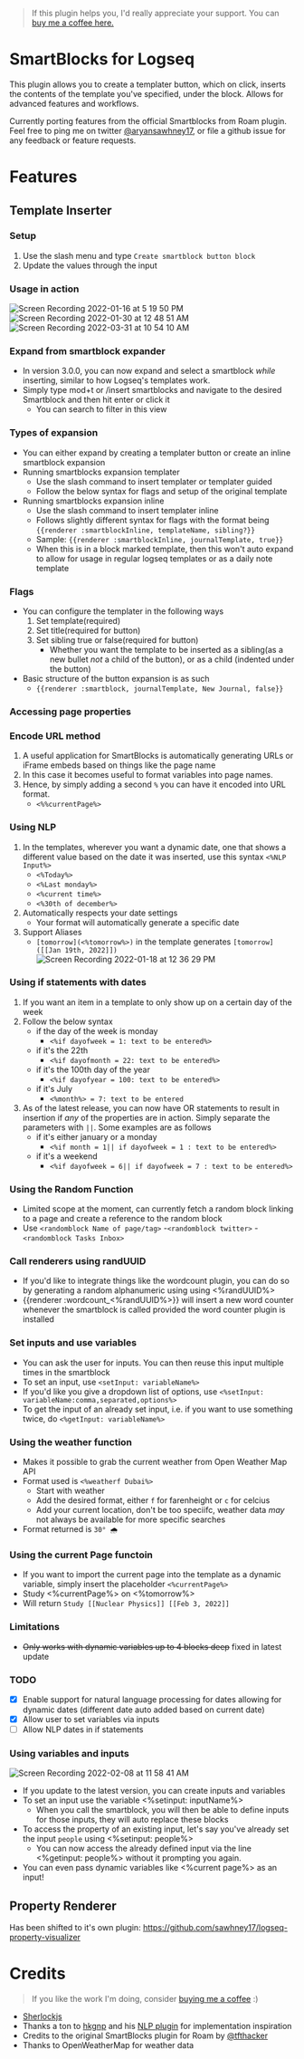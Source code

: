 >If this plugin helps you, I'd really appreciate your support. You can [buy me a coffee here. ](https://www.buymeacoffee.com/sawhney17)
# SmartBlocks for Logseq

This plugin allows you to create a templater button, which on click, inserts the contents of the template you've specified, under the block. Allows for advanced features and workflows. 

Currently porting features from the official Smartblocks from Roam plugin. Feel free to ping me on twitter [@aryansawhney17](https://twitter.com/aryansawhney17), or file a github issue for any feedback or feature requests. 


# Features

## Template Inserter
### Setup
1. Use the slash menu and type `Create smartblock button block`
2. Update the values through the input

### Usage in action
![Screen Recording 2022-01-16 at 5 19 50 PM](https://user-images.githubusercontent.com/80150109/149662222-79f0fa35-c2d8-4070-93d9-a39b0b7b4982.gif)
![Screen Recording 2022-01-30 at 12 48 51 AM](https://user-images.githubusercontent.com/80150109/151677540-a9b24fdd-3139-42c5-bfb8-8d0ad967dd84.gif)
![Screen Recording 2022-03-31 at 10 54 10 AM](https://user-images.githubusercontent.com/80150109/161001870-3dac3eae-8e61-4c40-9568-144f01f401d9.gif)


### Expand from smartblock expander
- In version 3.0.0, you can now expand and select a smartblock _while_ inserting, similar to how Logseq's templates work. 
- Simply type mod+t or /insert smartblocks and navigate to the desired Smartblock and then hit enter or click it
	- You can search to filter in this view
### Types of expansion
- You can either expand by creating a templater button or create an inline smartblock expansion
- Running smartblocks expansion templater
	- Use the slash command to insert templater or templater guided 
	- Follow the below syntax for flags and setup of the original template
- Running smartblocks expansion inline
	- Use the slash command to insert templater inline
	- Follows slightly different syntax for flags with the format being `{{renderer :smartblockInline, templateName, sibling?}}`
	- Sample: `{{renderer :smartblockInline, journalTemplate, true}}`
	- When this is in a block marked template, then this won't auto expand to allow for usage in regular logseq templates or as a daily note template
### Flags
- You can configure the templater in the following ways
	1. Set template(required)
	2. Set title(required for button)
	3. Set sibling true or false(required for button)
		- Whether you want the template to be inserted as a sibling(as a new bullet _not_ a child of the button), or as a child (indented under the button)
- Basic structure of the button expansion is as such 
	- `{{renderer :smartblock, journalTemplate, New Journal, false}}`

### Accessing page properties
### Encode URL method 
1. A useful application for SmartBlocks is automatically generating URLs or iFrame embeds based on things like the page name
2. In this case it becomes useful to format variables into page names. 
3. Hence, by simply adding a second `%` you can have it encoded into URL format.
	- `<%%currentPage%>`
### Using NLP
1. In the templates, wherever you want a dynamic date, one that shows a different value based on the date it was inserted, use this syntax `<%NLP Input%>`
	- `<%Today%>`
	- `<%Last monday%>`
	- `<%current time%>` 
	- `<%30th of december%>` 
2. Automatically respects your date settings
	- Your format will automatically generate a specific date 
3. Support Aliases
	- `[tomorrow](<%tomorrow%>)` in the template generates `[tomorrow]([[Jan 19th, 2022]])`
![Screen Recording 2022-01-18 at 12 36 29 PM](https://user-images.githubusercontent.com/80150109/149903174-1187c911-76c3-44be-87dc-a35e5fb37d5a.gif)
### Using if statements with dates
1. If you want an item in a template to only show up on a certain day of the week 
2. Follow the below syntax
	- if the day of the week is monday
		- `<%if dayofweek = 1: text to be entered%>`
	- if it's the 22th
		- `<%if dayofmonth = 22: text to be entered%>`
	- if it's the 100th day of the year
		- `<%if dayofyear = 100: text to be entered%>`
	- if it's July
		- `<%month%> = 7: text to be entered`
3. As of the latest release, you can now have OR statements to result in insertion if *any* of the properties are in action. Simply separate the parameters with `||`. Some examples are as follows
	- if it's either january or a monday
		- `<%if month = 1|| if dayofweek = 1 : text to be entered%>`
	- if it's a weekend
		- `<%if dayofweek = 6|| if dayofweek = 7 : text to be entered%>`
### Using the Random Function
- Limited scope at the moment, can currently fetch a random block linking to a page and create a reference to the random block
- Use `<randomblock Name of page/tag>`
	-`<randomblock twitter>`
	-`<randomblock Tasks Inbox>`

### Call renderers using randUUID
- If you'd like to integrate things like the wordcount plugin, you can do so by generating a random alphanumeric using using <%randUUID%>
- {{renderer :wordcount_<%randUUID%>}} will insert a new word counter whenever the smartblock is called provided the word counter plugin is installed
### Set inputs and use variables
- You can ask the user for inputs. You can then reuse this input multiple times in the smartblock
- To set an input, use `<setInput: variableName%>`
- If you'd like you give a dropdown list of options, use `<%setInput: variableName:comma,separated,options%>`
- To get the input of an already set input, i.e. if you want to use something twice, do `<%getInput: variableName%>`
### Using the weather function
- Makes it possible to grab the current weather from Open Weather Map API
- Format used is `<%weatherf Dubai%>`
	- Start with weather
	- Add the desired format, either `f` for farenheight or `c` for celcius
	- Add your current location, don't be too speciifc, weather data *may* not always be available for more specific searches
- Format returned is `30° 🌧`
### Using the current Page functoin
- If you want to import the current page into the template as a dynamic variable, simply insert the placeholder `<%currentPage%>`
- Study <%currentPage%> on <%tomorrow%>
- Will return `Study [[Nuclear Physics]] [[Feb 3, 2022]]`

### Limitations
- ~~Only works with dynamic variables up to 4 blocks deep~~ fixed in latest update

### TODO
- [x] Enable support for natural language processing for dates allowing for dynamic dates (different date auto added based on current date)
- [x] Allow user to set variables via inputs
- [ ] Allow NLP dates in if statements

### Using variables and inputs
![Screen Recording 2022-02-08 at 11 58 41 AM](https://user-images.githubusercontent.com/80150109/152961013-3dd95af1-beb3-45ad-9f12-4b62176517df.gif)

- If you update to the latest version, you can create inputs and variables
- To set an input use the variable <%setinput: inputName%>
	- When you call the smartblock, you will then be able to define inputs for those inputs, they will auto replace these blocks
- To access the property of an existing input, let's say you've already set the input `people` using <%setinput: people%>
	- You can now access the already defined input via the line <%getinput: people%> without it prompting you again. 
- You can even pass dynamic variables like <%current page%> as an input!
## Property Renderer
Has been shifted to it's own plugin: https://github.com/sawhney17/logseq-property-visualizer


# Credits 
> If you like the work I'm doing, consider [buying me a coffee](https://www.buymeacoffee.com/sawhney17) :)
- [Sherlockjs](https://github.com/neilgupta/Sherlock)
- Thanks a ton to [hkgnp](https://github.com/hkgnp) and his [NLP plugin](https://github.com/hkgnp/logseq-datenlp-plugin) for implementation inspiration
- Credits to the original SmartBlocks plugin for Roam by [@tfthacker](https://twitter.com/tfthacker)
- Thanks to OpenWeatherMap for weather data
